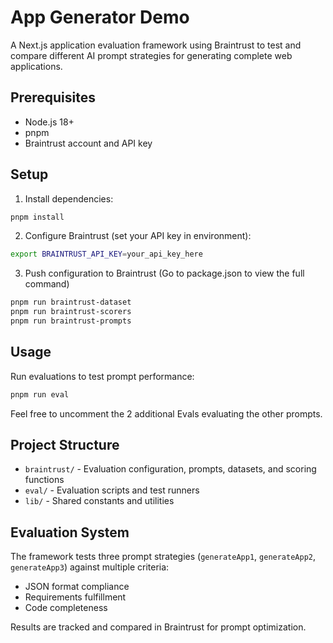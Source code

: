 # App Generator Demo

A Next.js application evaluation framework using Braintrust to test and compare different AI prompt strategies for generating complete web applications.

## Prerequisites

- Node.js 18+
- pnpm
- Braintrust account and API key

## Setup

1. Install dependencies:
```bash
pnpm install
```

2. Configure Braintrust (set your API key in environment):
```bash
export BRAINTRUST_API_KEY=your_api_key_here
```

3. Push configuration to Braintrust (Go to package.json to view the full command)

```bash
pnpm run braintrust-dataset
pnpm run braintrust-scorers
pnpm run braintrust-prompts
```


## Usage

Run evaluations to test prompt performance:
```bash
pnpm run eval
```
Feel free to uncomment the 2 additional Evals evaluating the other prompts.

## Project Structure

- `braintrust/` - Evaluation configuration, prompts, datasets, and scoring functions
- `eval/` - Evaluation scripts and test runners
- `lib/` - Shared constants and utilities

## Evaluation System

The framework tests three prompt strategies (`generateApp1`, `generateApp2`, `generateApp3`) against multiple criteria:
- JSON format compliance
- Requirements fulfillment
- Code completeness

Results are tracked and compared in Braintrust for prompt optimization.

